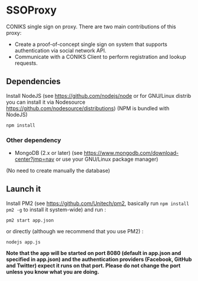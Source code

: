 # SSOProxy
CONIKS single sign on proxy. There are two main contributions of this proxy:

- Create a proof-of-concept single sign on system that supports authentication via social network API.
- Communicate with a CONIKS Client to perform registration and lookup requests.

## Dependencies
Install NodeJS (see https://github.com/nodejs/node or for GNU/Linux distrib you can install it via Nodesource https://github.com/nodesource/distributions)
(NPM is bundled with NodeJS)

```
npm install
```

### Other dependency

- MongoDB (2.x or later) (see https://www.mongodb.com/download-center?jmp=nav or use your GNU/Linux package manager)

(No need to create manually the database)

## Launch it
Install PM2 (see https://github.com/Unitech/pm2, basically run `npm install pm2 -g` to install it system-wide) and run :

```
pm2 start app.json
```

or directly (although we recommend that you use PM2) :

```
nodejs app.js
```

**Note that the app will be started on port 8080 (default in app.json and specified in app.json) and the authentication providers (Facebook, GitHub and Twitter) expect it runs on that port. Please do not change the port unless you know what you are doing.**
